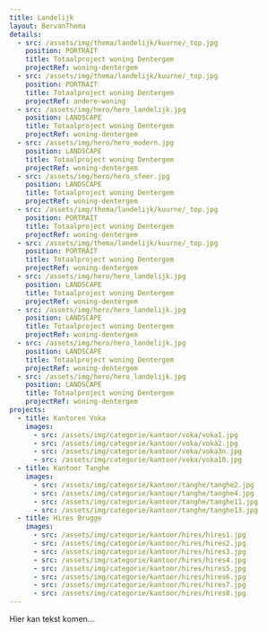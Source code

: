 ```yaml
---
title: Landelijk
layout: BervanThema
details:
  - src: /assets/img/thema/landelijk/kuurne/_top.jpg
    position: PORTRAIT
    title: Totaalproject woning Dentergem
    projectRef: woning-dentergem
  - src: /assets/img/thema/landelijk/kuurne/_top.jpg
    position: PORTRAIT
    title: Totaalproject woning Dentergem
    projectRef: andere-woning
  - src: /assets/img/hero/hero_landelijk.jpg
    position: LANDSCAPE
    title: Totaalproject woning Dentergem
    projectRef: woning-dentergem
  - src: /assets/img/hero/hero_modern.jpg
    position: LANDSCAPE
    title: Totaalproject woning Dentergem
    projectRef: woning-dentergem    
  - src: /assets/img/hero/hero_sfeer.jpg
    position: LANDSCAPE
    title: Totaalproject woning Dentergem
    projectRef: woning-dentergem    
  - src: /assets/img/thema/landelijk/kuurne/_top.jpg
    position: PORTRAIT
    title: Totaalproject woning Dentergem
    projectRef: woning-dentergem
  - src: /assets/img/thema/landelijk/kuurne/_top.jpg
    position: PORTRAIT
    title: Totaalproject woning Dentergem
    projectRef: woning-dentergem    
  - src: /assets/img/hero/hero_landelijk.jpg
    position: LANDSCAPE
    title: Totaalproject woning Dentergem
    projectRef: woning-dentergem    
  - src: /assets/img/hero/hero_landelijk.jpg
    position: LANDSCAPE
    title: Totaalproject woning Dentergem
    projectRef: woning-dentergem    
  - src: /assets/img/hero/hero_landelijk.jpg
    position: LANDSCAPE
    title: Totaalproject woning Dentergem
    projectRef: woning-dentergem    
  - src: /assets/img/hero/hero_landelijk.jpg
    position: LANDSCAPE
    title: Totaalproject woning Dentergem
    projectRef: woning-dentergem    
projects:
  - title: Kantoren Voka
    images:
      - src: /assets/img/categorie/kantoor/voka/voka1.jpg
      - src: /assets/img/categorie/kantoor/voka/voka2.jpg
      - src: /assets/img/categorie/kantoor/voka/voka3n.jpg
      - src: /assets/img/categorie/kantoor/voka/voka10.jpg
  - title: Kantoor Tanghe
    images:
      - src: /assets/img/categorie/kantoor/tanghe/tanghe2.jpg
      - src: /assets/img/categorie/kantoor/tanghe/tanghe4.jpg
      - src: /assets/img/categorie/kantoor/tanghe/tanghe11.jpg
      - src: /assets/img/categorie/kantoor/tanghe/tanghe13.jpg
  - title: Hires Brugge
    images:
      - src: /assets/img/categorie/kantoor/hires/hires1.jpg
      - src: /assets/img/categorie/kantoor/hires/hires2.jpg
      - src: /assets/img/categorie/kantoor/hires/hires3.jpg
      - src: /assets/img/categorie/kantoor/hires/hires4.jpg
      - src: /assets/img/categorie/kantoor/hires/hires5.jpg
      - src: /assets/img/categorie/kantoor/hires/hires6.jpg
      - src: /assets/img/categorie/kantoor/hires/hires7.jpg
      - src: /assets/img/categorie/kantoor/hires/hires8.jpg
---
```


Hier kan tekst komen...
